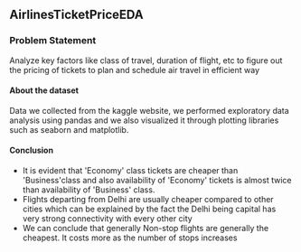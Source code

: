 ##  AirlinesTicketPriceEDA

### Problem Statement
Analyze key factors like class of travel, duration of flight, etc to figure out the pricing of tickets to plan and schedule air travel in efficient way

#### About the dataset
Data we collected from the kaggle website, we performed exploratory data analysis using pandas and we also visualized it through plotting libraries such as seaborn and matplotlib.

#### Conclusion
* It is evident that 'Economy' class tickets are cheaper than 'Business'class and also availability of 'Economy' tickets is almost twice than availability of 'Business' class.
* Flights departing from Delhi are usually cheaper compared to other cities which can be explained by the fact the Delhi being capital has very strong connectivity with every other city
* We can conclude that generally Non-stop flights are generally the cheapest. It costs more as the number of stops increases



